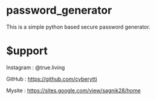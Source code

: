 # password_generator

This is a simple python based secure password generator.

# $upport 

Instagram : @true.living

GitHub : https://github.com/cyberytti

Mysite : https://sites.google.com/view/sagnik28/home
